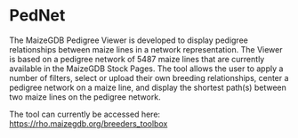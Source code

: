 # PedNet
The MaizeGDB Pedigree Viewer is developed to display pedigree relationships between maize lines in a network representation. The Viewer is based on a pedigree network of 5487 maize lines that are currently available in the MaizeGDB Stock Pages. The tool allows the user to apply a number of filters, select or upload their own breeding relationships, center a pedigree network on a maize line, and display the shortest path(s) between two maize lines on the pedigree network.

The tool can currently be accessed here: https://rho.maizegdb.org/breeders_toolbox
